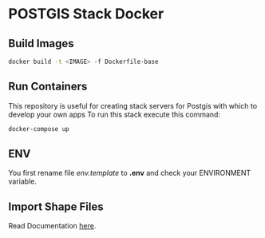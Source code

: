 # POSTGIS Stack Docker

## Build Images

```bash
docker build -t <IMAGE> -f Dockerfile-base 
```

## Run Containers

This repository is useful for creating stack servers for Postgis with which to develop your own apps
To run this stack execute this command:

```bash
docker-compose up
```

## ENV

You first rename file *env.template* to **.env** and check your ENVIRONMENT variable.

## Import Shape Files

Read Documentation [here](./import/README.md).
